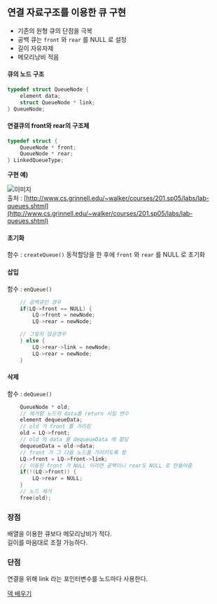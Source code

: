 ## 연결 자료구조를 이용한 큐 구현

- 기존의 원형 큐의 단점을 극복
- 공백 큐는 `front` 와 `rear` 를 NULL 로 설정
- 길이 자유자제
- 메모리낭비 적음


#### 큐의 노드 구조
``` c
typedef struct QueueNode {
    element data;
    struct QueueNode * link;
} QueueNode;
```

#### 연결큐의 front와 rear의 구조체
``` c
typedef struct {
    QueueNode * front;
    QueueNode * rear;
} LinkedQueueType;
```


**구현 예)**

![이미지](http://www.cs.grinnell.edu/~walker/courses/201.sp05/labs/queues1.gif)  
출처 : [http://www.cs.grinnell.edu/~walker/courses/201.sp05/labs/lab-queues.shtml](http://www.cs.grinnell.edu/~walker/courses/201.sp05/labs/lab-queues.shtml)

#### 초기화
함수 : `createQueue()`
동적할당을 한 후에 `front` 와 `rear` 를 NULL 로 초기화


#### 삽입
함수 : `enQueue()`  
``` c
    // 공백큐인 경우
    if(LQ->front == NULL) {
        LQ->front = newNode;
        LQ->rear = newNode;

    // 그렇지 않은경우
    } else {
        LQ->rear->link = newNode;
        LQ->rear = newNode;
    }
```

#### 삭제
함수 : `deQueue()`  
```c
    QueueNode * old;
    // 제거할 노드의 data를 return 시킬 변수
    element dequeueData;
    // old 가 front 를 가리킴
    old = LQ->front;
    // old 의 data 를 dequeueData 에 할당
    dequeueData = old->data;
    // front 가 그 다음 노드를 가리키도록 함
    LQ->front = LQ->front->link;
    // 이동된 front 가 NULL 이라면 공백이니 rear도 NULL 로 만들어줌
    if(!(LQ->front)) {
        LQ->rear = NULL;
    }
    // 노드 제거
    free(old);
```


### 장점
배열을 이용한 큐보다 메모리낭비가 적다.  
길이를 마음대로 조절 가능하다.

### 단점
연결을 위해 link 라는 포인터변수를 노드마다 사용한다.


[덱 배우기]()
